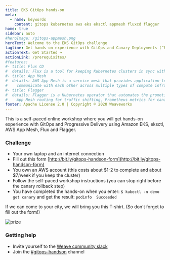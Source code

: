 ```yaml
---
title: EKS GitOps hands-on
meta:
  - name: keywords
    content: gitops kubernetes aws eks eksctl appmesh fluxcd flagger
home: true
sidebar: auto
#heroImage: /gitops-appmesh.png
heroText: Welcome to the EKS GitOps challenge
tagline: Get hands-on experience with GitOps and Canary Deployments (“Progressive Delivery”)
actionText: Get Started →
actionLink: /prerequisites/
#features:
#- title: Flux CD
#  details: Flux is a tool for keeping Kubernetes clusters in sync with sources of configuration (like Git and Helm repositories), and automating updates to configuration when there is new code to deploy.
#- title: App Mesh
#  details: AWS App Mesh is a service mesh that provides application-level networking to make it easy for your services to
#    communicate with each other across multiple types of compute infrastructure.
#- title: Flagger
#  details: Flagger is a Kubernetes operator that automates the promotion of canary deployments using 
#    App Mesh routing for traffic shifting, Prometheus metrics for canary analysis and Helm for testing.
footer: Apache License 2.0 | Copyright © 2020 Weaveworks
---
```


This is a self-paced online workshop where you will get hands-on experience with
GitOps and Progressive Delivery using Amazon EKS, eksctl, AWS App Mesh, Flux and Flagger. 

### Challenge

* Your own laptop and an internet connection
* Fill out this form [http://bit.ly/gitops-handson-form](http://bit.ly/gitops-handson-form)
* You own an AWS account (this costs about $1-2 to complete and about $7/week if you keep the cluster)
* Follow the self-paced workshop instructions (you can stop right before the canary rollback step)
* You have completed the hands-on when you enter:
`$ kubectl -n demo get canary`
and get the result:
`podinfo  Succeeded`

If we can come to your city, we will bring you this T-shirt. (So don't forget to fill out the form!)

<img src="https://eks.handson.flagger.dev/gitops-t-shirt.png" alt="prize" class="center">

### Getting help

* Invite yourself to the [Weave community slack](https://slack.weave.works/)
* Join the [#gitops-handson](https://weave-community.slack.com/messages/gitops-handson/) channel
